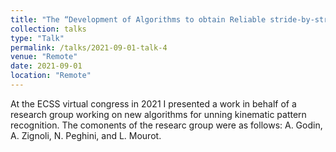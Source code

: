 ```yaml
---
title: "The “Development of Algorithms to obtain Reliable stride-by-stride running kinematic DAta in Real life conditions (DARDAR)” project"
collection: talks
type: "Talk"
permalink: /talks/2021-09-01-talk-4
venue: "Remote"
date: 2021-09-01
location: "Remote"
---
```


At the ECSS virtual congress in 2021 I presented a work in behalf of a research group working on new algorithms for unning kinematic pattern recognition. The comonents of the researc group were as follows: A. Godin, A. Zignoli, N. Peghini, and L. Mourot. 
